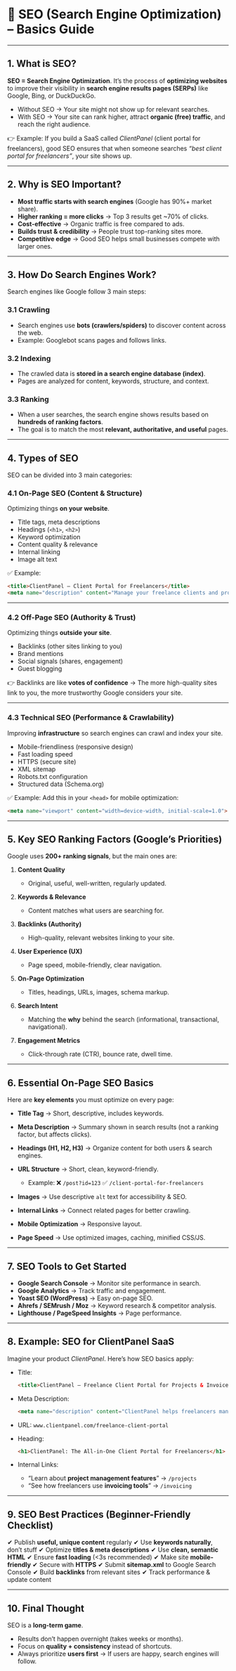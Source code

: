 # 📖 SEO (Search Engine Optimization) – Basics Guide

---

## 1. What is SEO?

**SEO = Search Engine Optimization**.
It’s the process of **optimizing websites** to improve their visibility in **search engine results pages (SERPs)** like Google, Bing, or DuckDuckGo.

* Without SEO → Your site might not show up for relevant searches.
* With SEO → Your site can rank higher, attract **organic (free) traffic**, and reach the right audience.

👉 Example: If you build a SaaS called *ClientPanel* (client portal for freelancers), good SEO ensures that when someone searches *“best client portal for freelancers”*, your site shows up.

---

## 2. Why is SEO Important?

* **Most traffic starts with search engines** (Google has 90%+ market share).
* **Higher ranking = more clicks** → Top 3 results get \~70% of clicks.
* **Cost-effective** → Organic traffic is free compared to ads.
* **Builds trust & credibility** → People trust top-ranking sites more.
* **Competitive edge** → Good SEO helps small businesses compete with larger ones.

---

## 3. How Do Search Engines Work?

Search engines like Google follow 3 main steps:

### 3.1 Crawling

* Search engines use **bots (crawlers/spiders)** to discover content across the web.
* Example: Googlebot scans pages and follows links.

### 3.2 Indexing

* The crawled data is **stored in a search engine database (index)**.
* Pages are analyzed for content, keywords, structure, and context.

### 3.3 Ranking

* When a user searches, the search engine shows results based on **hundreds of ranking factors**.
* The goal is to match the most **relevant, authoritative, and useful** pages.

---

## 4. Types of SEO

SEO can be divided into 3 main categories:

### 4.1 On-Page SEO (Content & Structure)

Optimizing things **on your website**.

* Title tags, meta descriptions
* Headings (`<h1>`, `<h2>`)
* Keyword optimization
* Content quality & relevance
* Internal linking
* Image alt text

✅ Example:

```html
<title>ClientPanel – Client Portal for Freelancers</title>
<meta name="description" content="Manage your freelance clients and projects with ClientPanel – a simple, powerful client portal.">
```

---

### 4.2 Off-Page SEO (Authority & Trust)

Optimizing things **outside your site**.

* Backlinks (other sites linking to you)
* Brand mentions
* Social signals (shares, engagement)
* Guest blogging

👉 Backlinks are like **votes of confidence** → The more high-quality sites link to you, the more trustworthy Google considers your site.

---

### 4.3 Technical SEO (Performance & Crawlability)

Improving **infrastructure** so search engines can crawl and index your site.

* Mobile-friendliness (responsive design)
* Fast loading speed
* HTTPS (secure site)
* XML sitemap
* Robots.txt configuration
* Structured data (Schema.org)

✅ Example: Add this in your `<head>` for mobile optimization:

```html
<meta name="viewport" content="width=device-width, initial-scale=1.0">
```

---

## 5. Key SEO Ranking Factors (Google’s Priorities)

Google uses **200+ ranking signals**, but the main ones are:

1. **Content Quality**

   * Original, useful, well-written, regularly updated.

2. **Keywords & Relevance**

   * Content matches what users are searching for.

3. **Backlinks (Authority)**

   * High-quality, relevant websites linking to your site.

4. **User Experience (UX)**

   * Page speed, mobile-friendly, clear navigation.

5. **On-Page Optimization**

   * Titles, headings, URLs, images, schema markup.

6. **Search Intent**

   * Matching the **why** behind the search (informational, transactional, navigational).

7. **Engagement Metrics**

   * Click-through rate (CTR), bounce rate, dwell time.

---

## 6. Essential On-Page SEO Basics

Here are **key elements** you must optimize on every page:

* **Title Tag** → Short, descriptive, includes keywords.
* **Meta Description** → Summary shown in search results (not a ranking factor, but affects clicks).
* **Headings (H1, H2, H3)** → Organize content for both users & search engines.
* **URL Structure** → Short, clean, keyword-friendly.

  * Example:
    ❌ `/post?id=123`
    ✅ `/client-portal-for-freelancers`
* **Images** → Use descriptive `alt` text for accessibility & SEO.
* **Internal Links** → Connect related pages for better crawling.
* **Mobile Optimization** → Responsive layout.
* **Page Speed** → Use optimized images, caching, minified CSS/JS.

---

## 7. SEO Tools to Get Started

* **Google Search Console** → Monitor site performance in search.
* **Google Analytics** → Track traffic and engagement.
* **Yoast SEO (WordPress)** → Easy on-page SEO.
* **Ahrefs / SEMrush / Moz** → Keyword research & competitor analysis.
* **Lighthouse / PageSpeed Insights** → Page performance.

---

## 8. Example: SEO for ClientPanel SaaS

Imagine your product *ClientPanel*. Here’s how SEO basics apply:

* Title:

  ```html
  <title>ClientPanel – Freelance Client Portal for Projects & Invoices</title>
  ```

* Meta Description:

  ```html
  <meta name="description" content="ClientPanel helps freelancers manage clients, projects, invoices, and communication in one portal.">
  ```

* URL:
  `www.clientpanel.com/freelance-client-portal`

* Heading:

  ```html
  <h1>ClientPanel: The All-in-One Client Portal for Freelancers</h1>
  ```

* Internal Links:

  * “Learn about **project management features**” → `/projects`
  * “See how freelancers use **invoicing tools**” → `/invoicing`

---

## 9. SEO Best Practices (Beginner-Friendly Checklist)

✔ Publish **useful, unique content** regularly
✔ Use **keywords naturally**, don’t stuff
✔ Optimize **titles & meta descriptions**
✔ Use **clean, semantic HTML**
✔ Ensure **fast loading** (<3s recommended)
✔ Make site **mobile-friendly**
✔ Secure with **HTTPS**
✔ Submit **sitemap.xml** to Google Search Console
✔ Build **backlinks** from relevant sites
✔ Track performance & update content

---

## 10. Final Thought

SEO is a **long-term game**.

* Results don’t happen overnight (takes weeks or months).
* Focus on **quality + consistency** instead of shortcuts.
* Always prioritize **users first** → If users are happy, search engines will follow.
